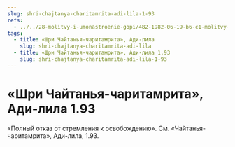 ```yaml
---
slug: shri-chajtanya-charitamrita-adi-lila-1-93
refs:
  - ../../28-molitvy-i-umonastroenie-gopi/482-1982-06-19-b6-c1-molitvy-gopi-v-razluke-raznoobraznye-smysly-stiha-tava-kathamritam.md
tags:
  - title: «Шри Чайтанья-чаритамрита», Ади-лила
    slug: shri-chajtanya-charitamrita-adi-lila
  - title: «Шри Чайтанья-чаритамрита», Ади-лила 1.93
    slug: shri-chajtanya-charitamrita-adi-lila-1-93
---
```


# «Шри Чайтанья-чаритамрита», Ади-лила 1.93

«Полный отказ от стремления к освобождению». См. «Чайтанья-чаритамрита», Ади-лила, 1.93.


